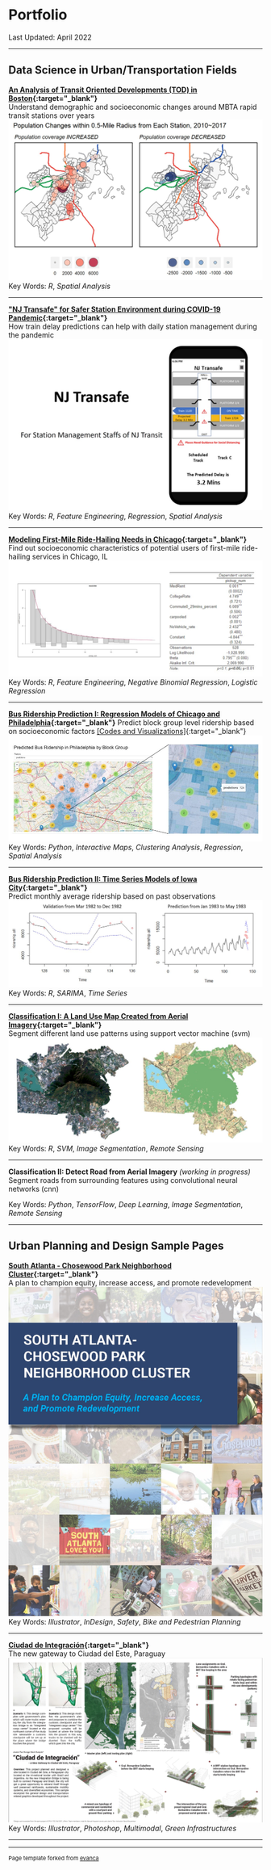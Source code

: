 # Portfolio
Last Updated: April 2022   

---

## Data Science in Urban/Transportation Fields

**[An Analysis of Transit Oriented Developments (TOD) in Boston](contents/Portfolio_BostonTOD.html){:target="_blank"}**   
Understand demographic and socioeconomic changes around MBTA rapid transit stations over years
<img src="images/Portfolio-BostonTOD.jpg?raw=true"/>   
Key Words: *R*, *Spatial Analysis*

---
**["NJ Transafe" for Safer Station Environment during COVID-19 Pandemic](contents/Portfolio-NJTransafe_1.pdf){:target="_blank"}**   
How train delay predictions can help with daily station management during the pandemic
<img src="images/Portfolio-NJTransafe.jpg?raw=true"/>   
Key Words: *R*, *Feature Engineering*, *Regression*, *Spatial Analysis*

---
**[Modeling First-Mile Ride-Hailing Needs in Chicago](contents/Portfolio-RideHail.pdf){:target="_blank"}**   
Find out socioeconomic characteristics of potential users of first-mile ride-hailing services in Chicago, IL
<img src="images/Portfolio-RideHail.jpg?raw=true"/>   
Key Words: *R*, *Feature Engineering*, *Negative Binomial Regression*, *Logistic Regression*

---
**[Bus Ridership Prediction I: Regression Models of Chicago and Philadelphia](https://github.com/jiamintan/final-project-city-hall-llc){:target="_blank"}**
Predict block group level ridership based on socioeconomic factors [\[Codes and Visualizations\]](contents/Portfolio-BusRidership_I_Codes.html){:target="_blank"}
<img src="images/Portfolio-BusRidership_I.jpg?raw=true"/>   
Key Words: *Python*, *Interactive Maps*, *Clustering Analysis*, *Regression*, *Spatial Analysis*

---
**[Bus Ridership Prediction II: Time Series Models of Iowa City](contents/Portfolio-TimeSeries.pdf){:target="_blank"}**   
Predict monthly average ridership based on past observations
<img src="images/Portfolio-BusRidership_II.jpg?raw=true"/>   
Key Words: *R*, *SARIMA*, *Time Series*

---
**[Classification I: A Land Use Map Created from Aerial Imagery](contents/Portfolio-Classification_I.pdf){:target="_blank"}**   
Segment different land use patterns using support vector machine (svm)
<img src="images/Portfolio-Classification_I.jpg?raw=true"/>   
Key Words: *R*, *SVM*, *Image Segmentation*, *Remote Sensing*

---
**Classification II: Detect Road from Aerial Imagery** *(working in progress)*  
Segment roads from surrounding features using convolutional neural networks (cnn)

Key Words: *Python*, *TensorFlow*, *Deep Learning*, *Image Segmentation*, *Remote Sensing*

---
## Urban Planning and Design Sample Pages

**[South Atlanta - Chosewood Park Neighborhood Cluster](contents/Portfolio-SouthAtlanta_ChosewoodPark_Sample.pdf){:target="_blank"}**   
A plan to champion equity, increase access, and promote redevelopment
<img src="images/Portfolio-Atlanta.jpg?raw=true"/>   
Key Words: *Illustrator*, *InDesign*, *Safety*, *Bike and Pedestrian Planning*

---
**[Ciudad de Integración](contents/Portfolio-CDE_Sample.pdf){:target="_blank"}**   
The new gateway to Ciudad del Este, Paraguay   
<img src="images/Portfolio-CDE.jpg?raw=true"/>   
Key Words: *Illustrator*, *Photoshop*, *Multimodal*, *Green Infrastructures*

---




---
<p style="font-size:11px">Page template forked from <a href="https://github.com/evanca/quick-portfolio">evanca</a></p>
<!-- Remove above link if you don't want to attibute -->
